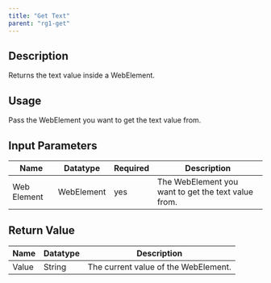 ```yaml
---
title: "Get Text"
parent: "rg1-get"
---
```


## Description

Returns the text value inside a WebElement.

## Usage
Pass the WebElement you want to get the text value from.

## Input Parameters

Name | Datatype | Required | Description
---- | -------- | ------- |---------------
Web Element | WebElement | yes | The WebElement you want to get the text value from.

## Return Value

Name | Datatype | Description
---- | --------- | ---------------
Value | String | The current value of the WebElement.
